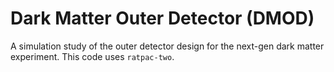 # Dark Matter Outer Detector (DMOD)

A simulation study of the outer detector design for the next-gen dark matter experiment. This code uses `ratpac-two`.
